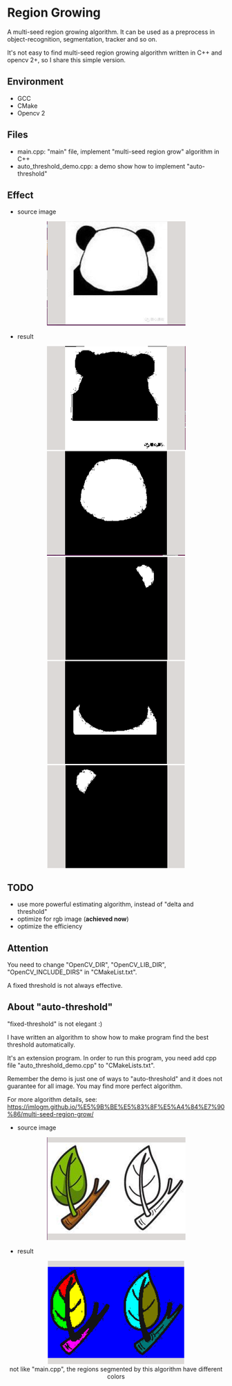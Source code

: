 # Region Growing
A multi-seed region growing algorithm. It can be used as a preprocess in object-recognition, segmentation, tracker and so on.

It's not easy to find multi-seed region growing algorithm written in C++ and opencv 2+, so I share this simple version.

## Environment
* GCC
* CMake
* Opencv 2

## Files
* main.cpp: "main" file, implement "multi-seed region grow" algorithm in C++
* auto_threshold_demo.cpp: a demo show how to implement "auto-threshold"

## Effect
* source image
<div align=center><img src="./img/effect/1.png"/></div>

* result
<div align=center><img src="./img/effect/2.png"/></div>

<div align=center><img src="./img/effect/3.png"/></div>

<div align=center><img src="./img/effect/4.png"/></div>

<div align=center><img src="./img/effect/5.png"/></div>

<div align=center><img src="./img/effect/6.png"/></div>

## TODO
 * use more powerful estimating algorithm, instead of "delta and threshold"
 * optimize for rgb image (**achieved now**)
 * optimize the efficiency

 ## Attention
 You need to change "OpenCV_DIR", "OpenCV_LIB_DIR", "OpenCV_INCLUDE_DIRS" in "CMakeList.txt".

 A fixed threshold is not always effective.

 ## About "auto-threshold"

"fixed-threshold" is not elegant :)

 I have written an algorithm to show how to make program find the best threshold automatically. 
 
 It's an extension program. In order to run this program, you need add cpp file "auto_threshold_demo.cpp" to "CMakeLists.txt".

 Remember the demo is just one of ways to "auto-threshold" and it does not guarantee for all image. You may find more perfect algorithm.

 For more algorithm details, see: https://imlogm.github.io/%E5%9B%BE%E5%83%8F%E5%A4%84%E7%90%86/multi-seed-region-grow/


 * source image
<div align=center><img src="./img/effect/11.png"/></div>

* result
<div align=center><img src="./img/effect/12.png"/></div>
<div align=center>not like "main.cpp", the regions segmented by this algorithm have different colors</div>
